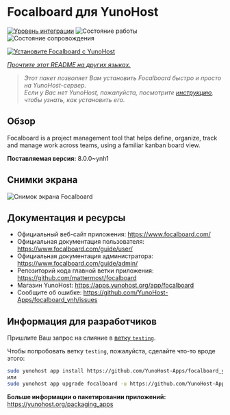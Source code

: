 <!--
Важно: этот README был автоматически сгенерирован <https://github.com/YunoHost/apps/tree/master/tools/readme_generator>
Он НЕ ДОЛЖЕН редактироваться вручную.
-->

# Focalboard для YunoHost

[![Уровень интеграции](https://apps.yunohost.org/badge/integration/focalboard)](https://ci-apps.yunohost.org/ci/apps/focalboard/)
![Состояние работы](https://apps.yunohost.org/badge/state/focalboard)
![Состояние сопровождения](https://apps.yunohost.org/badge/maintained/focalboard)

[![Установите Focalboard с YunoHost](https://install-app.yunohost.org/install-with-yunohost.svg)](https://install-app.yunohost.org/?app=focalboard)

*[Прочтите этот README на других языках.](./ALL_README.md)*

> *Этот пакет позволяет Вам установить Focalboard быстро и просто на YunoHost-сервер.*  
> *Если у Вас нет YunoHost, пожалуйста, посмотрите [инструкцию](https://yunohost.org/install), чтобы узнать, как установить его.*

## Обзор

Focalboard is a project management tool that helps define, organize, track and manage work across teams, using a familiar kanban board view.


**Поставляемая версия:** 8.0.0~ynh1

## Снимки экрана

![Снимок экрана Focalboard](./doc/screenshots/screenshot.jpg)

## Документация и ресурсы

- Официальный веб-сайт приложения: <https://www.focalboard.com/>
- Официальная документация пользователя: <https://www.focalboard.com/guide/user/>
- Официальная документация администратора: <https://www.focalboard.com/guide/admin/>
- Репозиторий кода главной ветки приложения: <https://github.com/mattermost/focalboard>
- Магазин YunoHost: <https://apps.yunohost.org/app/focalboard>
- Сообщите об ошибке: <https://github.com/YunoHost-Apps/focalboard_ynh/issues>

## Информация для разработчиков

Пришлите Ваш запрос на слияние в [ветку `testing`](https://github.com/YunoHost-Apps/focalboard_ynh/tree/testing).

Чтобы попробовать ветку `testing`, пожалуйста, сделайте что-то вроде этого:

```bash
sudo yunohost app install https://github.com/YunoHost-Apps/focalboard_ynh/tree/testing --debug
или
sudo yunohost app upgrade focalboard -u https://github.com/YunoHost-Apps/focalboard_ynh/tree/testing --debug
```

**Больше информации о пакетировании приложений:** <https://yunohost.org/packaging_apps>
